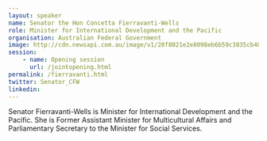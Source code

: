 ```yaml
---
layout: speaker
name: Senator the Hon Concetta Fierravanti-Wells
role: Minister for International Development and the Pacific
organisation: Australian Federal Government
image: http://cdn.newsapi.com.au/image/v1/28f8021e2e8098eb6b59c3835cb40984?width=650
session:
    - name: Opening session
      url: /jointopening.html
permalink: /fierravanti.html
twitter: Senator_CFW
linkedin:
---
```

Senator Fierravanti-Wells is Minister for International Development and the Pacific. She is Former Assistant Minister for Multicultural Affairs and Parliamentary Secretary to the Minister for Social Services.
